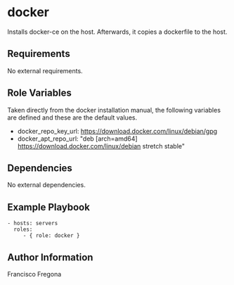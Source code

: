 docker
=========

Installs docker-ce on the host. Afterwards, it copies a dockerfile to the host.

Requirements
------------

No external requirements.

Role Variables
--------------

Taken directly from the docker installation manual, the following variables are defined and these are the default values.

* docker_repo_key_url: https://download.docker.com/linux/debian/gpg
* docker_apt_repo_url: "deb [arch=amd64] https://download.docker.com/linux/debian stretch stable"

Dependencies
------------

No external dependencies.

Example Playbook
----------------

    - hosts: servers
      roles:
         - { role: docker }

Author Information
------------------

Francisco Fregona